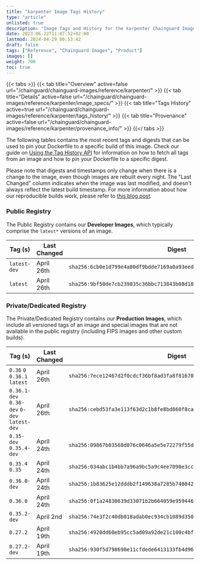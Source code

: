 ```yaml
---
title: "karpenter Image Tags History"
type: "article"
unlisted: true
description: "Image Tags and History for the karpenter Chainguard Image"
date: 2023-06-22T11:07:52+02:00
lastmod: 2024-04-29 00:53:42
draft: false
tags: ["Reference", "Chainguard Images", "Product"]
images: []
weight: 700
toc: true
---
```


{{< tabs >}}
{{< tab title="Overview" active=false url="/chainguard/chainguard-images/reference/karpenter/" >}}
{{< tab title="Details" active=false url="/chainguard/chainguard-images/reference/karpenter/image_specs/" >}}
{{< tab title="Tags History" active=true url="/chainguard/chainguard-images/reference/karpenter/tags_history/" >}}
{{< tab title="Provenance" active=false url="/chainguard/chainguard-images/reference/karpenter/provenance_info/" >}}
{{</ tabs >}}

The following tables contains the most recent tags and digests that can be used to pin your Dockerfile to a specific build of this image. Check our guide on [Using the Tag History API](/chainguard/chainguard-images/using-the-tag-history-api/) for information on how to fetch all tags from an image and how to pin your Dockerfile to a specific digest.

Please note that digests and timestamps only change when there is a change to the image, even though images are rebuilt every night. The "Last Changed" column indicates when the image was last modified, and doesn't always reflect the latest build timestamp. For more information about how our reproducible builds work, please refer to [this blog post](https://www.chainguard.dev/unchained/reproducing-chainguards-reproducible-image-builds).

### Public Registry
The Public Registry contains our **Developer Images**, which typically comprise the `latest*` versions of an image.

| Tag (s)       | Last Changed | Digest                                                                    |
|---------------|--------------|---------------------------------------------------------------------------|
|  `latest-dev` | April 26th   | `sha256:6cb0e1d799e4a80df9bdde7169a0a93eeda95ab9891ff3e2ee6b9f4cde6d2b63` |
|  `latest`     | April 26th   | `sha256:9bf50de7cb239835c36bbc713843b08d18aa8e3182d6867311bd560457a69f1e` |


### Private/Dedicated Registry
The Private/Dedicated Registry contains our **Production Images**, which include all versioned tags of an image and special images that are not available in the public registry (including FIPS images and other custom builds).

| Tag (s)                                       | Last Changed | Digest                                                                    |
|-----------------------------------------------|--------------|---------------------------------------------------------------------------|
|  `0.36` `0` `0.36.1` `latest`                 | April 26th   | `sha256:7ece12467d2f0cdcf36bf8ad3fa8f81670144810223508ca49d262fdea85fd0f` |
|  `0.36.1-dev` `0.36-dev` `0-dev` `latest-dev` | April 26th   | `sha256:cebd53fa3e113f63d2c1b8fe8bd860f8cabd25769652363e4742acdd9880c543` |
|  `0.35-dev` `0.35.4-dev`                      | April 24th   | `sha256:09867b03568d076c0646a5e5e72279f55d5e1e1ac302e6aadec9d27fb5bf6a1e` |
|  `0.35.4` `0.35`                              | April 24th   | `sha256:034abc1b4bb7a96a9bc5a9c4ee7090e3ccb184dcdd9d1598f38c3329ae210ce0` |
|  `0.36.0-dev`                                 | April 24th   | `sha256:1b83625e12dddb2f149638a7285b740842a4170620be390641c328f205d033f2` |
|  `0.36.0`                                     | April 24th   | `sha256:0f1a24830639d33071b2b664059e959446c245422e297d1e10767a05c8d45df5` |
|  `0.35.2-dev`                                 | April 2nd    | `sha256:74e3f2c40db018adab0ec934cb1089d3506d311bf1eec2e1a23d2953649660b1` |
|  `0.27.2`                                     | April 19th   | `sha256:4920dd60eb95cc5ad09a92de21c100c4bfe6f10f9a1b493266009f2400294c73` |
|  `0.27.2-dev`                                 | April 19th   | `sha256:930f5d798690e11cfdede6413133fb4d96c03c7d502153060e267db2ef7373c4` |


